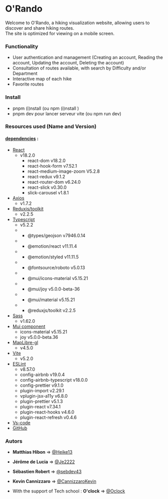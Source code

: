 # O'Rando

Welcome to O'Rando, a hiking visualization website, allowing users to discover and share hiking routes. </br>
The site is optimized for viewing on a mobile screen.

### Functionality

- User authentication and management (Creating an account, Reading the account, Updating the account, Deleting the account)
- Consultation of routes available, with search by Difficulty and/or Department
- Interactive map of each hike
- Favorite routes

### Install

- pnpm (i)nstall (ou npm (i)nstall )
- pnpm dev pour lancer serveur vite (ou npm run dev)

### Resources used (Name and Version)

#### <u>dependencies</u> :

- [React](https://react.dev)
  - v18.2.0
    - react-dom v18.2.0
    - react-hook-form v7.52.1
    - react-medium-image-zoom V5.2.8
    - react-redux v9.1.2
    - react-router-dom v6.24.0
    - react-slick v0.30.0
    - slick-carousel v1.8.1
- [Axios](https://axios-http.com/)
  - v1.7.2
- [Reduxjs/toolkit](https://redux.js.org/)
  - v2.2.5
- [Typescript](https://www.typescriptlang.org/)
  - v5.2.2
  - - @types/geojson v7946.0.14
  - - @emotion/react v11.11.4
  - - @emotion/styled v11.11.5
  - - @fontsource/roboto v5.0.13
  - - @mui/icons-material v5.15.21
  - - @mui/joy v5.0.0-beta-36
  - - @mui/material v5.15.21
  - - @reduxjs/toolkit v2.2.5
- [Sass](https://sass-lang.com/)
  - v1.62.0
- [Mui component](https://mui.com/material-ui/)
  - icons-material v5.15.21
  - joy v5.0.0-beta.36
- [MapLibre-gl](https://maplibre.org/)
  - v4.5.0
- [Vite](https://vitejs.dev/)
  - v5.2.0
- [ESLint](https://eslint.org/)
  - v8.57.0
  - config-airbnb v19.0.4
  - config-airbnb-typescript v18.0.0
  - config-prettier v9.1.0
  - plugin-import v2.29.1
  - vplugin-jsx-a11y v6.8.0
  - plugin-prettier v5.1.3
  - plugin-react v7.34.1
  - plugin-react-hooks v4.6.0
  - plugin-react-refresh v0.4.6
- [Vs-code](https://code.visualstudio.com/)
- [GitHub](https://github.com/)

### Autors

- **Matthias Hibon** => [@Heike13](https://github.com/Heike13)
- **Jérôme de Lucia** => [@Je2222](https://github.com/Je2222)
- **Sébastien Robert** => [@sebdev43](https://github.com/Sebdev43)
- **Kevin Cannizzaro** => [@CannizzaroKevin](https://github.com/CannizzaroKevin)

- With the support of Tech school : **O'clock** => [@Oclock](https://oclock.io/)
